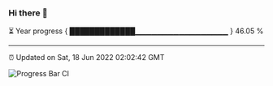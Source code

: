 ### Hi there 👋

⏳ Year progress { █████████████▁▁▁▁▁▁▁▁▁▁▁▁▁▁▁▁▁ } 46.05 %

---

⏰ Updated on Sat, 18 Jun 2022 02:02:42 GMT

![Progress Bar CI](https://github.com/ZhaoGui/ZhaoGui/workflows/Progress%20Bar%20CI/badge.svg)
